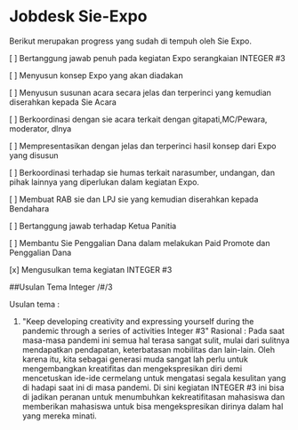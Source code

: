 # Jobdesk Sie-Expo
Berikut merupakan progress yang sudah di tempuh oleh Sie Expo.

[ ] Bertanggung jawab penuh pada kegiatan Expo serangkaian INTEGER #3

[ ]	Menyusun konsep Expo yang akan diadakan

[ ]	Menyusun susunan acara secara jelas dan terperinci yang kemudian diserahkan kepada Sie Acara

[ ]	Berkoordinasi dengan sie acara terkait dengan gitapati,MC/Pewara, moderator, dlnya

[ ]	Mempresentasikan dengan jelas dan terperinci hasil konsep dari Expo yang disusun

[ ]	Berkoordinasi terhadap sie humas terkait  narasumber, undangan, dan pihak lainnya yang diperlukan dalam kegiatan 		Expo.

[ ]	Membuat RAB sie dan LPJ sie yang kemudian diserahkan kepada Bendahara

[ ]	Bertanggung jawab terhadap Ketua Panitia

[ ]	Membantu Sie Penggalian Dana dalam melakukan Paid Promote dan Penggalian Dana

[x]	Mengusulkan tema kegiatan INTEGER #3

##Usulan Tema Integer /#/3

Usulan tema :
1) "Keep developing creativity and expressing yourself during the pandemic through a series of activities Integer #3"
Rasional : Pada saat masa-masa pandemi ini semua hal terasa sangat sulit, mulai dari sulitnya mendapatkan pendapatan, keterbatasan mobilitas dan lain-lain. Oleh karena itu, kita sebagai generasi muda sangat lah perlu untuk mengembangkan kreatifitas dan mengekspresikan diri demi mencetuskan ide-ide cermelang untuk mengatasi segala kesulitan yang di hadapi saat ini di masa pandemi. Di sini kegiatan INTEGER #3 ini bisa di jadikan peranan untuk menumbuhkan kekreatifitasan mahasiswa dan memberikan mahasiswa untuk bisa mengekspresikan dirinya dalam hal yang mereka minati.

